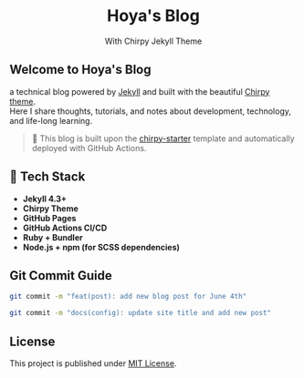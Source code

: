 <div align="center">

  # Hoya's Blog

  With Chirpy Jekyll Theme

</div>

## Welcome to **Hoya's Blog** 

a technical blog powered by [Jekyll][jekyllrb] and built with the beautiful [Chirpy theme][jekyll-theme-chirpy].  
Here I share thoughts, tutorials, and notes about development, technology, and life-long learning.

> 🚀 This blog is built upon the [chirpy-starter][chirpy-starter] template and automatically deployed with GitHub Actions.


## 🧱 Tech Stack

- **Jekyll 4.3+**
- **Chirpy Theme**
- **GitHub Pages**
- **GitHub Actions CI/CD**
- **Ruby + Bundler**
- **Node.js + npm (for SCSS dependencies)**


## Git Commit Guide
```bash
git commit -m "feat(post): add new blog post for June 4th"
```
```bash
git commit -m "docs(config): update site title and add new post"
```

## License

This project is published under [MIT License][license].


[license]: https://github.com/cotes2020/jekyll-theme-chirpy/blob/master/LICENSE
[chirpy-starter]: https://github.com/cotes2020/chirpy-starter
[jekyllrb]: https://jekyllrb.com/
[jekyll-theme-chirpy]: https://github.com/cotes2020/jekyll-theme-chirpy
[fontawesome]: https://fontawesome.com/v4/icons/

